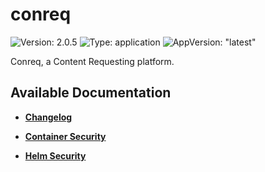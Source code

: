 # conreq

![Version: 2.0.5](https://img.shields.io/badge/Version-2.0.5-informational?style=flat-square) ![Type: application](https://img.shields.io/badge/Type-application-informational?style=flat-square) ![AppVersion: "latest"](https://img.shields.io/badge/AppVersion-"latest"-informational?style=flat-square)

Conreq, a Content Requesting platform.

## Available Documentation

- [**Changelog**](CHANGELOG)

- [**Container Security**](container-security)

- [**Helm Security**](helm-security)

